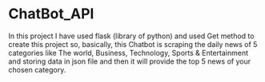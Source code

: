 # ChatBot_API

In this project I have used flask (library of python) and used Get method to 
create this project so, basically, this Chatbot is scraping the daily news of 5 
categories like The world, Business, Technology, Sports & Entertainment and storing data in json
file and then it will provide the top 5 news of your chosen category.
